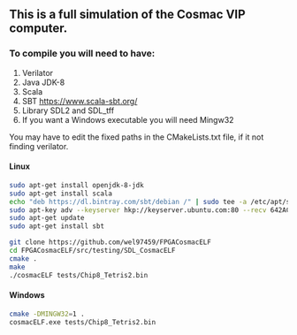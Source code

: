 ## This is a full simulation of the Cosmac VIP computer.
### To compile you will need to have:
1. Verilator
2. Java JDK-8
3. Scala
4. SBT https://www.scala-sbt.org/
5. Library SDL2 and SDL_tff
6. If you want a Windows executable you will need Mingw32

You may have to edit the fixed paths in the CMakeLists.txt file, if it not finding verilator.

#### Linux
```bash
sudo apt-get install openjdk-8-jdk
sudo apt-get install scala
echo "deb https://dl.bintray.com/sbt/debian /" | sudo tee -a /etc/apt/sources.list.d/sbt.list
sudo apt-key adv --keyserver hkp://keyserver.ubuntu.com:80 --recv 642AC823
sudo apt-get update
sudo apt-get install sbt

git clone https://github.com/wel97459/FPGACosmacELF
cd FPGACosmacELF/src/testing/SDL_CosmacELF
cmake .
make
./cosmacELF tests/Chip8_Tetris2.bin
```

#### Windows
```bash
cmake -DMINGW32=1 .
cosmacELF.exe tests/Chip8_Tetris2.bin
```

